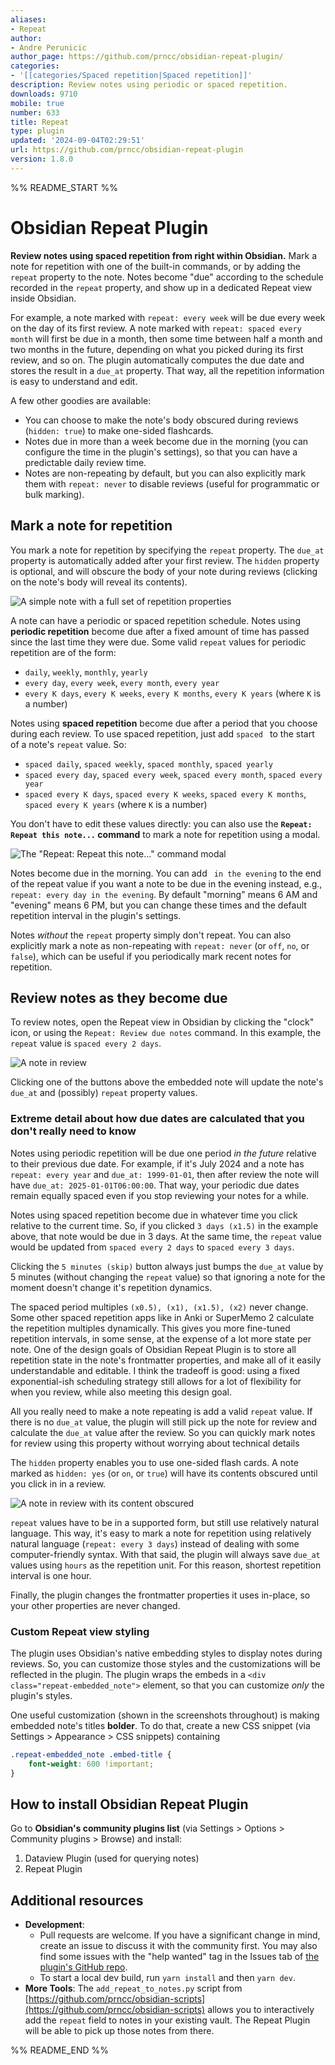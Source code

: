 ```yaml
---
aliases:
- Repeat
author:
- Andre Perunicic
author_page: https://github.com/prncc/obsidian-repeat-plugin/
categories:
- '[[categories/Spaced repetition|Spaced repetition]]'
description: Review notes using periodic or spaced repetition.
downloads: 9710
mobile: true
number: 633
title: Repeat
type: plugin
updated: '2024-09-04T02:29:51'
url: https://github.com/prncc/obsidian-repeat-plugin
version: 1.8.0
---
```


%% README_START %%

# Obsidian Repeat Plugin

**Review notes using spaced repetition from right within Obsidian.** Mark a note for repetition with one of the built-in commands, or by adding the `repeat` property to the note. Notes become "due" according to the schedule recorded in the `repeat` property, and show up in a dedicated Repeat view inside Obsidian.

For example, a note marked with `repeat: every week` will be due every week on the day of its first review. A note marked with `repeat: spaced every month` will first be due in a month, then some time between half a month and two months in the future, depending on what you picked during its first review, and so on. The plugin automatically computes the due date and stores the result in a `due_at` property. That way, all the repetition information is easy to understand and edit.

A few other goodies are available:

*   You can choose to make the note's body obscured during reviews (`hidden: true`) to make one-sided flashcards.
*   Notes due in more than a week become due in the morning (you can configure the time in the plugin's settings), so that you can have a predictable daily review time.
*   Notes are non-repeating by default, but you can also explicitly mark them with `repeat: never` to disable reviews (useful for programmatic or bulk marking).

## Mark a note for repetition

You mark a note for repetition by specifying the `repeat` property. The `due_at` property is automatically added after your first review. The `hidden` property is optional, and will obscure the body of your note during reviews (clicking on the note's body will reveal its contents).

![A simple note with a full set of repetition properties](https://raw.githubusercontent.com/prncc/obsidian-repeat-plugin/HEAD/images/edit-text.png)

A note can have a periodic or spaced repetition schedule. Notes using **periodic repetition** become due after a fixed amount of time has passed since the last time they were due. Some valid `repeat` values for periodic repetition are of the form:

*   `daily`, `weekly`, `monthly`, `yearly`
*   `every day`, `every week`, `every month`, `every year`
*   `every K days`, `every K weeks`, `every K months`, `every K years` (where `K` is a number)

Notes using **spaced repetition** become due after a period that you choose during each review. To use spaced repetition, just add `spaced ` to the start of a note's `repeat` value. So:

*   `spaced daily`, `spaced weekly`, `spaced monthly`, `spaced yearly`
*   `spaced every day`, `spaced every week`, `spaced every month`, `spaced every year`
*   `spaced every K days`, `spaced every K weeks`, `spaced every K months`, `spaced every K years` (where `K` is a number)

You don't have to edit these values directly: you can also use the **`Repeat: Repeat this note...` command** to mark a note for repetition using a modal.

![The "Repeat: Repeat this note..." command modal](https://raw.githubusercontent.com/prncc/obsidian-repeat-plugin/HEAD/images/edit-modal.png)

Notes become due in the morning. You can add ` in the evening` to the end of the repeat value if you want a note to be due in the evening instead, e.g., `repeat: every day in the evening`. By default "morning" means 6 AM and "evening" means 6 PM, but you can change these times and the default repetition interval in the plugin's settings.

Notes *without* the `repeat` property simply don't repeat. You can also explicitly mark a note as non-repeating with `repeat: never` (or `off`, `no`, or `false`), which can be useful if you periodically mark recent notes for repetition.

## Review notes as they become due

To review notes, open the Repeat view in Obsidian by clicking the "clock" icon, or using the `Repeat: Review due notes` command. In this example, the `repeat` value is `spaced every 2 days`.

![A note in review](https://raw.githubusercontent.com/prncc/obsidian-repeat-plugin/HEAD/images/review-revealed.png)

Clicking one of the buttons above the embedded note will update the note's `due_at` and (possibly) `repeat` property values.

### Extreme detail about how due dates are calculated that you don't really need to know

Notes using periodic repetition will be due one period *in the future* relative to their previous due date. For example, if it's July 2024 and a note has `repeat: every year` and `due_at: 1999-01-01`, then after review the note will have `due_at: 2025-01-01T06:00:00`. That way, your periodic due dates remain equally spaced even if you stop reviewing your notes for a while.

Notes using spaced repetition become due in whatever time you click relative to the current time. So, if you clicked `3 days (x1.5)` in the example above, that note would be due in 3 days. At the same time, the `repeat` value would be updated from `spaced every 2 days` to `spaced every 3 days`.

Clicking the `5 minutes (skip)` button always just bumps the `due_at` value by 5 minutes (without changing the `repeat` value) so that ignoring a note for the moment doesn't change it's repetition dynamics.

The spaced period multiples `(x0.5), (x1), (x1.5), (x2)` never change. Some other spaced repetition apps like in Anki or SuperMemo 2 calculate the repetition multiples dynamically. This gives you more fine-tuned repetition intervals, in some sense, at the expense of a lot more state per note. One of the design goals of Obsidian Repeat Plugin is to store all repetition state in the note's frontmatter properties, and make all of it easily understandable and editable. I think the tradeoff is good: using a fixed exponential-ish scheduling strategy still allows for a lot of flexibility for when you review, while also meeting this design goal.

All you really need to make a note repeating is add a valid `repeat` value. If there is no `due_at` value, the plugin will still pick up the note for review and calculate the `due_at` value after the review. So you can quickly mark notes for review using this property without worrying about technical details

The `hidden` property enables you to use one-sided flash cards. A note marked as `hidden: yes` (or `on`, or `true`) will have its contents obscured until you click in in a review.

![A note in review with its content obscured](https://raw.githubusercontent.com/prncc/obsidian-repeat-plugin/HEAD/images/review-hidden.png)

`repeat` values have to be in a supported form, but still use relatively natural language. This way, it's easy to mark a note for repetition using relatively natural language (`repeat: every 3 days`) instead of dealing with some computer-friendly syntax. With that said, the plugin will always save `due_at` values using `hours` as the repetition unit. For this reason, shortest repetition interval is one hour.

Finally, the plugin changes the frontmatter properties it uses in-place, so your other properties are never changed.

### Custom Repeat view styling

The plugin uses Obsidian's native embedding styles to display notes during reviews. So, you can customize those styles and the customizations will be reflected in the plugin. The plugin wraps the embeds in a `<div class="repeat-embedded_note">` element, so that you can customize *only* the plugin's styles.

One useful customization (shown in the screenshots throughout) is making embedded note's titles **bolder**. To do that, create a new CSS snippet (via Settings > Appearance > CSS snippets) containing

```css
.repeat-embedded_note .embed-title {
    font-weight: 600 !important;
}
```

## How to install Obsidian Repeat Plugin

Go to **Obsidian's community plugins list** (via Settings > Options > Community plugins > Browse) and install:

1. Dataview Plugin (used for querying notes)
2. Repeat Plugin

## Additional resources

*   **Development**:
    - Pull requests are welcome. If you have a significant change in mind, create an issue to discuss it with the community first. You may also find some issues with the "help wanted" tag in the Issues tab of [the plugin's GitHub repo](https://github.com/prncc/obsidian-repeat-plugin).
    - To start a local dev build, run `yarn install` and then `yarn dev`.
*   **More Tools**: The `add_repeat_to_notes.py` script from [https://github.com/prncc/obsidian-scripts](https://github.com/prncc/obsidian-scripts) allows you to interactively add the `repeat` field to notes in your existing vault. The Repeat Plugin will be able to pick up those notes from there.


%% README_END %%